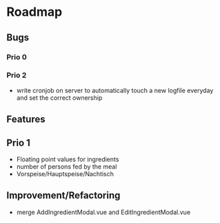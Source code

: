 # Roadmap

## Bugs
### Prio 0

### Prio 2
- write cronjob on server to automatically touch a new logfile everyday and set 
the correct ownership

## Features

## Prio 1
- Floating point values for ingredients
- number of persons fed by the meal
- Vorspeise/Hauptspeise/Nachtisch

## Improvement/Refactoring
- merge AddIngredientModal.vue and EditIngredientModal.vue

